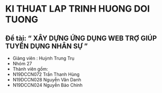 # KI THUAT LAP TRINH HUONG DOI TUONG 
## Đề tài: “ XÂY DỰNG ỨNG DỤNG WEB TRỢ GIÚP TUYỂN DỤNG NHÂN SỰ ”
	
* Giảng viên : Huỳnh Trung Trụ
* Nhóm 27
* Thành viên gồm:      
* N19DCCN072	Trần Thanh Hùng	
* N19DCCN028	Nguyễn Văn Danh	
* N19DCCN024	Nguyễn Bảo Chính	




